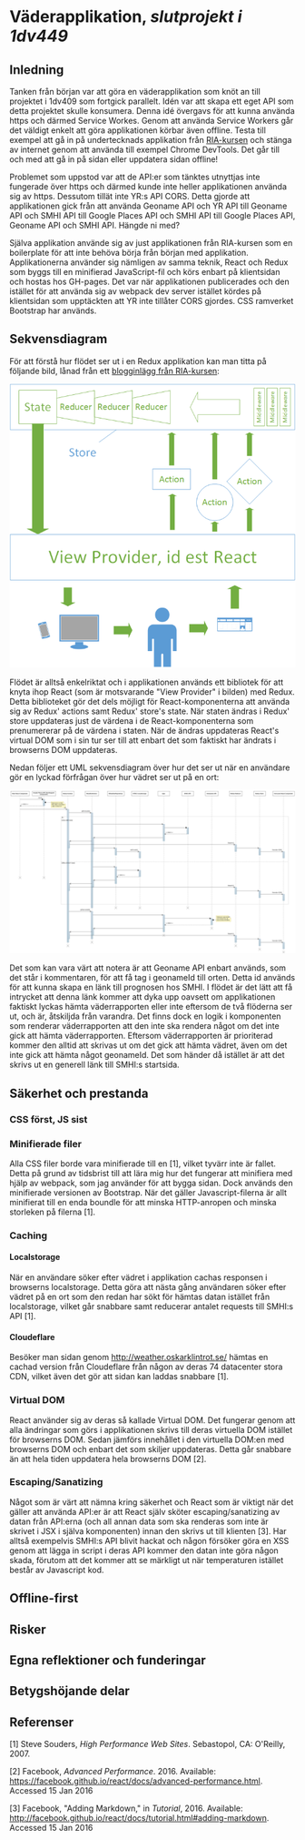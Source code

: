 # Väderapplikation, _slutprojekt i 1dv449_

## Inledning

Tanken från början var att göra en väderapplikation som knöt an till projektet i 1dv409 som fortgick parallelt. Idén var att skapa ett eget API som detta projektet skulle konsumera. Denna idé övergavs för att kunna använda https och därmed Service Workes. Genom att använda Service Workers går det väldigt enkelt att göra applikationen körbar även offline. Testa till exempel att gå in på undertecknads applikation från [RIA-kursen](https://www.figurkoder.se/) och stänga av internet genom att använda till exempel Chrome DevTools. Det går till och med att gå in på sidan eller uppdatera sidan offline!

Problemet som uppstod var att de API:er som tänktes utnyttjas inte fungerade över https och därmed kunde inte heller applikationen använda sig av https. Dessutom tillät inte YR:s API CORS. Detta gjorde att applikationen gick från att använda Geoname API och YR API till Geoname API och SMHI API till Google Places API och SMHI API till Google Places API, Geoname API och SMHI API. Hängde ni med?

Själva applikation använde sig av just applikationen från RIA-kursen som en boilerplate för att inte behöva börja från början med applikation. Applikationerna använder sig nämligen av samma teknik, React och Redux som byggs till en minifierad JavaScript-fil och körs enbart på klientsidan och hostas hos GH-pages. Det var när applikationen publicerades och den istället för att använda sig av webpack dev server istället kördes på klientsidan som upptäckten att YR inte tillåter CORS gjordes. CSS ramverket Bootstrap har används.

## Sekvensdiagram

För att förstå hur flödet ser ut i en Redux applikation kan man titta på följande bild, lånad från ett [blogginlägg från RIA-kursen](http://2dv607.oskarklintrot.se/redux-devtools/):

![Redux Workflow](pics/ReduxWorkflow.png)

Flödet är alltså enkelriktat och i applikationen används ett bibliotek för att knyta ihop React (som är motsvarande "View Provider" i bilden) med Redux. Detta biblioteket gör det dels möjligt för React-komponenterna att använda sig av Redux' actions samt Redux' store's state. När staten ändras i Redux' store uppdateras just de värdena i de React-komponenterna som prenumererar på de värdena i staten. När de ändras uppdateras React's virtual DOM som i sin tur ser till att enbart det som faktiskt har ändrats i browserns DOM uppdateras.

Nedan följer ett UML sekvensdiagram över hur det ser ut när en användare gör en lyckad förfrågan över hur vädret ser ut på en ort:

![UML Sequence Diagram](pics/UMLSequenceDiagram.png)

Det som kan vara värt att notera är att Geoname API enbart används, som det står i kommentaren, för att få tag i geonameId till orten. Detta id används för att kunna skapa en länk till prognosen hos SMHI. I flödet är det lätt att få intrycket att denna länk kommer att dyka upp oavsett om applikationen faktiskt lyckas hämta väderrapporten eller inte eftersom de två flöderna ser ut, och är, åtskiljda från varandra. Det finns dock en logik i komponenten som renderar väderrapporten att den inte ska rendera något om det inte gick att hämta väderrapporten. Eftersom väderrapporten är prioriterad kommer den alltid att skrivas ut om det gick att hämta vädret, även om det inte gick att hämta något geonameId. Det som händer då istället är att det skrivs ut en generell länk till SMHI:s startsida.

## Säkerhet och prestanda

### CSS först, JS sist

### Minifierade filer

Alla CSS filer borde vara minifierade till en [1], vilket tyvärr inte är fallet. Detta på grund av tidsbrist till att lära mig hur det fungerar att minifiera med hjälp av webpack, som jag använder för att bygga sidan. Dock används den minifierade versionen av Bootstrap. När det gäller Javascript-filerna är allt minifierat till en enda boundle för att minska HTTP-anropen och minska storleken på filerna [1].

### Caching

#### Localstorage

När en användare söker efter vädret i applikation cachas responsen i browserns localstorage. Detta göra att nästa gång användaren söker efter vädret på en ort som den redan har sökt för hämtas datan istället från localstorage, vilket går snabbare samt reducerar antalet requests till SMHI:s API [1].

#### Cloudeflare

Besöker man sidan genom http://weather.oskarklintrot.se/ hämtas en cachad version från Cloudeflare från någon av deras 74 datacenter stora CDN, vilket även det gör att sidan kan laddas snabbare [1].

### Virtual DOM

React använder sig av deras så kallade Virtual DOM. Det fungerar genom att alla ändringar som görs i applikationen skrivs till deras virtuella DOM istället för browserns DOM. Sedan jämförs innehållet i den virtuella DOM:en med browserns DOM och enbart det som skiljer uppdateras. Detta går snabbare än att hela tiden uppdatera hela browserns DOM [2].

### Escaping/Sanatizing

Något som är värt att nämna kring säkerhet och React som är viktigt när det gäller att använda API:er är att React själv sköter escaping/sanatizing av datan från API:erna (och all annan data som ska renderas som inte är skrivet i JSX i själva komponenten) innan den skrivs ut till klienten [3]. Har alltså exempelvis SMHI:s API blivit hackat och någon försöker göra en XSS genom att lägga in script i deras API kommer den datan inte göra någon skada, förutom att det kommer att se märkligt ut när temperaturen istället består av Javascript kod.

## Offline-first

## Risker

## Egna reflektioner och funderingar

## Betygshöjande delar

## Referenser

[1] Steve Souders, _High Performance Web Sites_. Sebastopol, CA: O'Reilly, 2007.

[2] Facebook, _Advanced Performance_. 2016. Available: https://facebook.github.io/react/docs/advanced-performance.html. Accessed 15 Jan 2016

[3] Facebook, "Adding Markdown," in _Tutorial_, 2016. Available: http://facebook.github.io/react/docs/tutorial.html#adding-markdown. Accessed 15 Jan 2016
